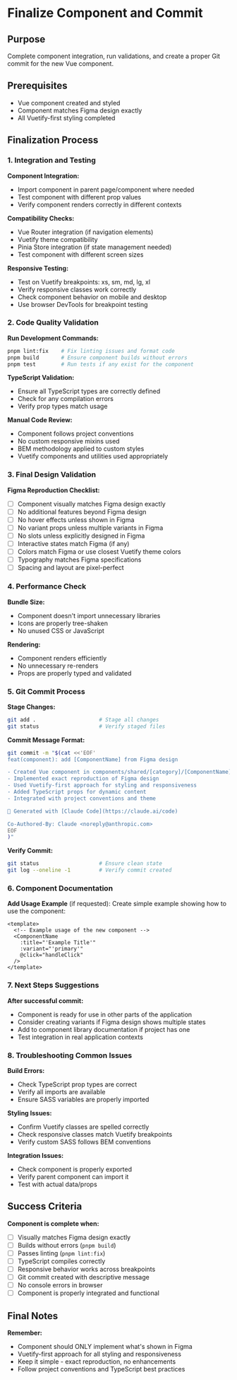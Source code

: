# Finalize Component and Commit

## Purpose
Complete component integration, run validations, and create a proper Git commit for the new Vue component.

## Prerequisites
- Vue component created and styled
- Component matches Figma design exactly
- All Vuetify-first styling completed

## Finalization Process

### 1. Integration and Testing

**Component Integration:**
- Import component in parent page/component where needed
- Test component with different prop values
- Verify component renders correctly in different contexts

**Compatibility Checks:**
- Vue Router integration (if navigation elements)
- Vuetify theme compatibility
- Pinia Store integration (if state management needed)
- Test component with different screen sizes

**Responsive Testing:**
- Test on Vuetify breakpoints: xs, sm, md, lg, xl
- Verify responsive classes work correctly
- Check component behavior on mobile and desktop
- Use browser DevTools for breakpoint testing

### 2. Code Quality Validation

**Run Development Commands:**
```bash
pnpm lint:fix    # Fix linting issues and format code
pnpm build       # Ensure component builds without errors
pnpm test        # Run tests if any exist for the component
```

**TypeScript Validation:**
- Ensure all TypeScript types are correctly defined
- Check for any compilation errors
- Verify prop types match usage

**Manual Code Review:**
- Component follows project conventions
- No custom responsive mixins used
- BEM methodology applied to custom styles
- Vuetify components and utilities used appropriately

### 3. Final Design Validation

**Figma Reproduction Checklist:**
- [ ] Component visually matches Figma design exactly
- [ ] No additional features beyond Figma design
- [ ] No hover effects unless shown in Figma
- [ ] No variant props unless multiple variants in Figma
- [ ] No slots unless explicitly designed in Figma
- [ ] Interactive states match Figma (if any)
- [ ] Colors match Figma or use closest Vuetify theme colors
- [ ] Typography matches Figma specifications
- [ ] Spacing and layout are pixel-perfect

### 4. Performance Check

**Bundle Size:**
- Component doesn't import unnecessary libraries
- Icons are properly tree-shaken
- No unused CSS or JavaScript

**Rendering:**
- Component renders efficiently
- No unnecessary re-renders
- Props are properly typed and validated

### 5. Git Commit Process

**Stage Changes:**
```bash
git add .                    # Stage all changes
git status                   # Verify staged files
```

**Commit Message Format:**
```bash
git commit -m "$(cat <<'EOF'
feat(component): add [ComponentName] from Figma design

- Created Vue component in components/shared/[category]/[ComponentName].vue
- Implemented exact reproduction of Figma design
- Used Vuetify-first approach for styling and responsiveness
- Added TypeScript props for dynamic content
- Integrated with project conventions and theme

🤖 Generated with [Claude Code](https://claude.ai/code)

Co-Authored-By: Claude <noreply@anthropic.com>
EOF
)"
```

**Verify Commit:**
```bash
git status                   # Ensure clean state
git log --oneline -1         # Verify commit created
```

### 6. Component Documentation

**Add Usage Example** (if requested):
Create simple example showing how to use the component:

```vue
<template>
  <!-- Example usage of the new component -->
  <ComponentName
    :title="'Example Title'"
    :variant="'primary'"
    @click="handleClick"
  />
</template>
```

### 7. Next Steps Suggestions

**After successful commit:**
- Component is ready for use in other parts of the application
- Consider creating variants if Figma design shows multiple states
- Add to component library documentation if project has one
- Test integration in real application contexts

### 8. Troubleshooting Common Issues

**Build Errors:**
- Check TypeScript prop types are correct
- Verify all imports are available
- Ensure SASS variables are properly imported

**Styling Issues:**
- Confirm Vuetify classes are spelled correctly
- Check responsive classes match Vuetify breakpoints
- Verify custom SASS follows BEM conventions

**Integration Issues:**
- Check component is properly exported
- Verify parent component can import it
- Test with actual data/props

## Success Criteria

**Component is complete when:**
- [ ] Visually matches Figma design exactly
- [ ] Builds without errors (`pnpm build`)
- [ ] Passes linting (`pnpm lint:fix`)
- [ ] TypeScript compiles correctly
- [ ] Responsive behavior works across breakpoints
- [ ] Git commit created with descriptive message
- [ ] No console errors in browser
- [ ] Component is properly integrated and functional

## Final Notes

**Remember:**
- Component should ONLY implement what's shown in Figma
- Vuetify-first approach for all styling and responsiveness
- Keep it simple - exact reproduction, no enhancements
- Follow project conventions and TypeScript best practices